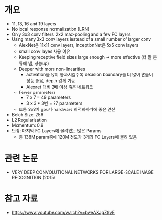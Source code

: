# 개요
- 11, 13, 16 and 19 layers
- No local response normalization (LRN)
- Only 3x3 conv filters, 2x2 max-pooling and a few FC layers
- Using many 3x3 conv layers instead of a small number of larger conv
  -  AlexNet은 11x11 conv layers, InceptionNet은 5x5 conv layers
  -  small conv layes 사용 이유
    - Keeping receptive field sizes large enough -> more effective (더 잘 분류해 냄, 성능up)
    - Deeper with more non-linearities
      - activation을 많이 통과시킬수록 decision boundary를 더 많이 만들어 성능 좋음, depth 깊게 가능
      - Alexnet 대비 2배 이상 깊은 네트워크
    - Fewer parameters
      - 7 x 7 = 49 parameters
      - 3 x 3 * 3번 = 27 parameters
    - 보통 3x3이 gpu나 hardware 최적화하기에 좋은 연산
- Betch Size: 256
- L2 Regularization
- Momentum: 0.9
- 단점: 마지막 FC Layers에 몰려있는 많은 Params
  - 총 138M param중에 120M 정도가 3개의 FC Layers에 몰려 있음

# 관련 논문
- VERY DEEP CONVOLUTIONAL NETWORKS FOR LARGE-SCALE IMAGE RECOGNITION (2015)

# 참고 자료
- https://www.youtube.com/watch?v=bweAXJgZGyE
